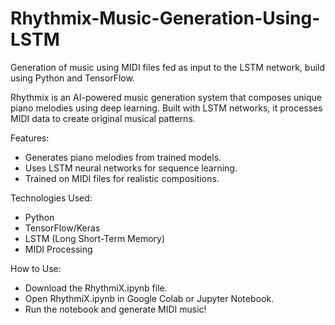 # Rhythmix-Music-Generation-Using-LSTM
Generation of music using MIDI files fed as input to the LSTM network, build using Python and TensorFlow.

Rhythmix is an AI-powered music generation system that composes unique piano melodies using deep learning. Built with LSTM networks, it processes MIDI data to create original musical patterns.

Features:
- Generates piano melodies from trained models.
- Uses LSTM neural networks for sequence learning.
- Trained on MIDI files for realistic compositions.

Technologies Used:
- Python
- TensorFlow/Keras
- LSTM (Long Short-Term Memory)
- MIDI Processing

How to Use:
- Download the RhythmiX.ipynb file.
- Open RhythmiX.ipynb in Google Colab or Jupyter Notebook.
- Run the notebook and generate MIDI music!
